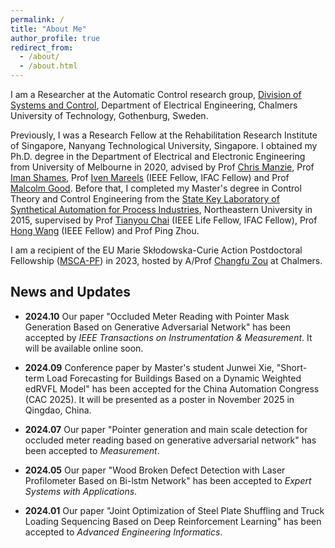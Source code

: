 ```yaml
---
permalink: /
title: "About Me"
author_profile: true
redirect_from: 
  - /about/
  - /about.html
---
```


I am a Researcher at the Automatic Control research group, [Division of Systems and Control](https://www.chalmers.se/en/departments/e2/research/systems-and-control/), Department of Electrical Engineering, Chalmers University of Technology, Gothenburg, Sweden.

 Previously, I was a Research Fellow at the Rehabilitation Research Institute of Singapore, Nanyang Technological University, Singapore. I obtained my Ph.D. degree in the Department of Electrical and Electronic Engineering from University of Melbourne in 2020, advised by Prof [Chris Manzie](https://findanexpert.unimelb.edu.au/profile/2763-chris-manzie), Prof [Iman Shames](https://researchers.anu.edu.au/researchers/shames-i), Prof [Iven Mareels](https://findanexpert.unimelb.edu.au/profile/1614-iven-mareels) (IEEE Fellow, IFAC Fellow) and Prof [Malcolm Good](https://findanexpert.unimelb.edu.au/profile/15115-malcolm-good). Before that, I completed my Master's degree in Control Theory and Control Engineering from the [State Key Laboratory of Synthetical Automation for Process Industries](http://www.sapi.neu.edu.cn/sapienglish/), Northeastern University in 2015, supervised by Prof [Tianyou Chai](https://english.neu.edu.cn/info/1040/2072.htm) (IEEE Life Fellow, IFAC Fellow), Prof [Hong Wang](https://www.ornl.gov/staff-profile/dr-hong-wang) (IEEE Fellow) and Prof Ping Zhou.

I am a recipient of the EU Marie Skłodowska-Curie Action Postdoctoral Fellowship ([MSCA-PF](https://research.chalmers.se/en/project/11168)) in 2023, hosted by A/Prof [Changfu Zou](https://sites.google.com/view/changfu) at Chalmers.


News and Updates
----------------
* **2024.10** Our paper "Occluded Meter Reading with Pointer Mask Generation Based on Generative Adversarial Network" has been accepted by *IEEE Transactions on Instrumentation & Measurement*. It will be available online soon.

* **2024.09** Conference paper by Master's student Junwei Xie, "Short-term Load Forecasting for Buildings Based on a Dynamic Weighted edRVFL Model" has been accepted for the China Automation Congress (CAC 2025). It will be presented as a poster in November 2025 in Qingdao, China.

* **2024.07** Our paper "Pointer generation and main scale detection for occluded meter reading based on generative adversarial network" has been accepted to *Measurement*.

* **2024.05** Our paper "Wood Broken Defect Detection with Laser Profilometer Based on Bi-lstm Network" has been accepted to *Expert Systems with Applications*.

* **2024.01** Our paper "Joint Optimization of Steel Plate Shuffling and Truck Loading Sequencing Based on Deep Reinforcement Learning" has been accepted to *Advanced Engineering Informatics*.
